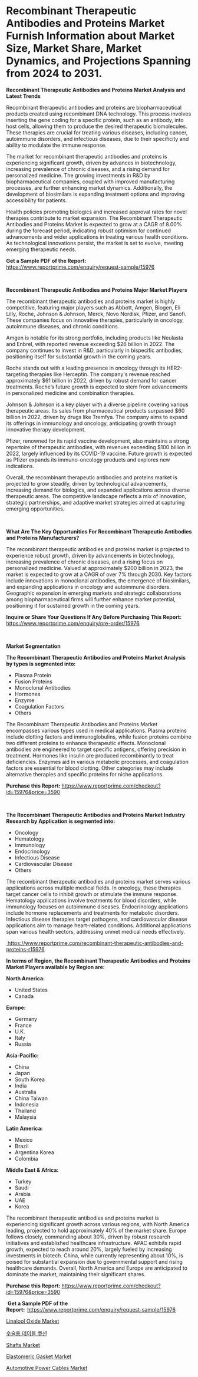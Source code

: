 <p><h1>Recombinant Therapeutic Antibodies and Proteins Market Furnish Information about Market Size, Market Share, Market Dynamics, and Projections Spanning from 2024 to 2031.</h1></p><p><strong>Recombinant Therapeutic Antibodies and Proteins Market Analysis and Latest Trends</strong></p>
<p><p>Recombinant therapeutic antibodies and proteins are biopharmaceutical products created using recombinant DNA technology. This process involves inserting the gene coding for a specific protein, such as an antibody, into host cells, allowing them to produce the desired therapeutic biomolecules. These therapies are crucial for treating various diseases, including cancer, autoimmune disorders, and infectious diseases, due to their specificity and ability to modulate the immune response.</p><p>The market for recombinant therapeutic antibodies and proteins is experiencing significant growth, driven by advances in biotechnology, increasing prevalence of chronic diseases, and a rising demand for personalized medicine. The growing investments in R&D by biopharmaceutical companies, coupled with improved manufacturing processes, are further enhancing market dynamics. Additionally, the development of biosimilars is expanding treatment options and improving accessibility for patients.</p><p>Health policies promoting biologics and increased approval rates for novel therapies contribute to market expansion. The Recombinant Therapeutic Antibodies and Proteins Market is expected to grow at a CAGR of 8.00% during the forecast period, indicating robust optimism for continued advancements and wider applications in treating various health conditions. As technological innovations persist, the market is set to evolve, meeting emerging therapeutic needs.</p></p>
<p><strong>Get a Sample PDF of the Report:&nbsp;</strong> <a href="https://www.reportprime.com/enquiry/request-sample/15976">https://www.reportprime.com/enquiry/request-sample/15976</a></p>
<p>&nbsp;</p>
<p><strong>Recombinant Therapeutic Antibodies and Proteins Major Market Players</strong></p>
<p><p>The recombinant therapeutic antibodies and proteins market is highly competitive, featuring major players such as Abbott, Amgen, Biogen, Eli Lilly, Roche, Johnson & Johnson, Merck, Novo Nordisk, Pfizer, and Sanofi. These companies focus on innovative therapies, particularly in oncology, autoimmune diseases, and chronic conditions.</p><p>Amgen is notable for its strong portfolio, including products like Neulasta and Enbrel, with reported revenue exceeding $26 billion in 2022. The company continues to invest in R&D, particularly in bispecific antibodies, positioning itself for substantial growth in the coming years.</p><p>Roche stands out with a leading presence in oncology through its HER2-targeting therapies like Herceptin. The company's revenue reached approximately $61 billion in 2022, driven by robust demand for cancer treatments. Roche’s future growth is expected to stem from advancements in personalized medicine and combination therapies.</p><p>Johnson & Johnson is a key player with a diverse pipeline covering various therapeutic areas. Its sales from pharmaceutical products surpassed $60 billion in 2022, driven by drugs like Tremfya. The company aims to expand its offerings in immunology and oncology, anticipating growth through innovative therapy development.</p><p>Pfizer, renowned for its rapid vaccine development, also maintains a strong repertoire of therapeutic antibodies, with revenues exceeding $100 billion in 2022, largely influenced by its COVID-19 vaccine. Future growth is expected as Pfizer expands its immuno-oncology products and explores new indications.</p><p>Overall, the recombinant therapeutic antibodies and proteins market is projected to grow steadily, driven by technological advancements, increasing demand for biologics, and expanded applications across diverse therapeutic areas. The competitive landscape reflects a mix of innovation, strategic partnerships, and adaptive market strategies aimed at capturing emerging opportunities.</p></p>
<p>&nbsp;</p>
<p><strong>What Are The Key Opportunities For Recombinant Therapeutic Antibodies and Proteins Manufacturers?</strong></p>
<p><p>The recombinant therapeutic antibodies and proteins market is projected to experience robust growth, driven by advancements in biotechnology, increasing prevalence of chronic diseases, and a rising focus on personalized medicine. Valued at approximately $200 billion in 2023, the market is expected to grow at a CAGR of over 7% through 2030. Key factors include innovations in monoclonal antibodies, the emergence of biosimilars, and expanding applications in oncology and autoimmune disorders. Geographic expansion in emerging markets and strategic collaborations among biopharmaceutical firms will further enhance market potential, positioning it for sustained growth in the coming years.</p></p>
<p><strong>Inquire or Share Your Questions If Any Before Purchasing This Report:</strong> <a href="https://www.reportprime.com/enquiry/pre-order/15976">https://www.reportprime.com/enquiry/pre-order/15976</a></p>
<p>&nbsp;</p>
<p><strong>Market Segmentation</strong></p>
<p><strong>The Recombinant Therapeutic Antibodies and Proteins Market Analysis by types is segmented into:</strong></p>
<p><ul><li>Plasma Protein</li><li>Fusion Proteins</li><li>Monoclonal Antibodies</li><li>Hormones</li><li>Enzyme</li><li>Coagulation Factors</li><li>Others</li></ul></p>
<p><p>The Recombinant Therapeutic Antibodies and Proteins Market encompasses various types used in medical applications. Plasma proteins include clotting factors and immunoglobulins, while fusion proteins combine two different proteins to enhance therapeutic effects. Monoclonal antibodies are engineered to target specific antigens, offering precision in treatment. Hormones like insulin are produced recombinantly to treat deficiencies. Enzymes aid in various metabolic processes, and coagulation factors are essential for blood clotting. Other categories may include alternative therapies and specific proteins for niche applications.</p></p>
<p><strong>Purchase this Report:&nbsp;</strong><a href="https://www.reportprime.com/checkout?id=15976&price=3590">https://www.reportprime.com/checkout?id=15976&price=3590</a></p>
<p>&nbsp;</p>
<p><strong>The Recombinant Therapeutic Antibodies and Proteins Market Industry Research by Application is segmented into:</strong></p>
<p><ul><li>Oncology</li><li>Hematology</li><li>Immunology</li><li>Endocrinology</li><li>Infectious Disease</li><li>Cardiovascular Disease</li><li>Others</li></ul></p>
<p><p>The recombinant therapeutic antibodies and proteins market serves various applications across multiple medical fields. In oncology, these therapies target cancer cells to inhibit growth or stimulate the immune response. Hematology applications involve treatments for blood disorders, while immunology focuses on autoimmune diseases. Endocrinology applications include hormone replacements and treatments for metabolic disorders. Infectious disease therapies target pathogens, and cardiovascular disease applications aim to manage heart-related conditions. Additional applications span various health sectors, addressing unmet medical needs effectively.</p></p>
<p><a href="https://www.reportprime.com/recombinant-therapeutic-antibodies-and-proteins-r15976">&nbsp;https://www.reportprime.com/recombinant-therapeutic-antibodies-and-proteins-r15976</a></p>
<p><strong>In terms of Region, the Recombinant Therapeutic Antibodies and Proteins Market Players available by Region are:</strong></p>
<p>
    <p> <strong> North America: </strong>
        <ul>
            <li>United States</li>
            <li>Canada</li>
        </ul>
        </p> 
    <p> <strong> Europe: </strong>
        <ul>
            <li>Germany</li>
            <li>France</li>
            <li>U.K.</li>
            <li>Italy</li>
            <li>Russia</li>
        </ul>
        </p> 
    <p> <strong> Asia-Pacific: </strong>
        <ul>
            <li>China</li>
            <li>Japan</li>
            <li>South Korea</li>
            <li>India</li>
            <li>Australia</li>
            <li>China Taiwan</li>
            <li>Indonesia</li>
            <li>Thailand</li>
            <li>Malaysia</li>
        </ul>
        </p> 
    <p> <strong> Latin America: </strong>
        <ul>
            <li>Mexico</li>
            <li>Brazil</li>
            <li>Argentina Korea</li>
            <li>Colombia</li>
        </ul>
        </p> 
    <p> <strong> Middle East & Africa: </strong>
        <ul>
            <li>Turkey</li>
            <li>Saudi</li>
            <li>Arabia</li>
            <li>UAE</li>
            <li>Korea</li>
        </ul>
    </p>
    </p>
<p><p>The recombinant therapeutic antibodies and proteins market is experiencing significant growth across various regions, with North America leading, projected to hold approximately 40% of the market share. Europe follows closely, commanding about 30%, driven by robust research initiatives and established healthcare infrastructure. APAC exhibits rapid growth, expected to reach around 20%, largely fueled by increasing investments in biotech. China, while currently representing about 10%, is poised for substantial expansion due to governmental support and rising healthcare demands. Overall, North America and Europe are anticipated to dominate the market, maintaining their significant shares.</p></p>
<p><strong>Purchase this Report: </strong><a href="https://www.reportprime.com/checkout?id=15976&price=3590">https://www.reportprime.com/checkout?id=15976&price=3590</a></p>
<p>&nbsp;<strong>Get a Sample PDF of the Report:&nbsp;&nbsp;</strong><a href="https://www.reportprime.com/enquiry/request-sample/15976">https://www.reportprime.com/enquiry/request-sample/15976</a></p>
<p><strong></strong></p>
<p><p><a href="https://medium.com/@gladismudget42e/the-linalool-oxide-industry-analysis-report-offers-a-comprehensive-and-current-examination-of-the-0c4aa740b315">Linalool Oxide Market</a></p><p><a href="https://medium.com/@greggibson7876/surgical-table-cushions-market-%EC%9D%98-%EA%B8%80%EB%A1%9C%EB%B2%8C-%EC%8B%9C%EC%9E%A5-%EA%B0%9C%EC%9A%94%EB%8A%94-%EC%A0%84-%EC%84%B8%EA%B3%84-%EB%B0%8F-%EC%A3%BC%EC%9A%94-%EC%8B%9C%EC%9E%A5%EC%9D%98-%EC%82%B0%EC%97%85%EC%97%90-%EC%98%81%ED%96%A5%EC%9D%84-%EB%AF%B8%EC%B9%98%EB%8A%94-%EC%A3%BC%EC%9A%94-%ED%8A%B8%EB%A0%8C%EB%93%9C%EC%97%90-%EB%8C%80%ED%95%9C-%EB%8F%85%ED%8A%B9%ED%95%9C-%EA%B4%80%EC%A0%90%EC%9D%84-%EC%A0%9C%EA%B3%B5%ED%95%A9%EB%8B%88%EB%8B%A4-ffa79461b85c">수술용 테이블 쿠션</a></p><p><a href="https://www.linkedin.com/pulse/shafts-market-size-share-analysis-growth-trends-forecast-aea1c?trackingId=yPTYfPRVQcy0x%2F1dOclz4A%3D%3D">Shafts Market</a></p><p><a href="https://www.linkedin.com/pulse/role-elastomeric-gasket-market-applications-machineryelectrical-m8cef?trackingId=dRXuXobKR0%2BddCQ1gZ23AQ%3D%3D">Elastomeric Gasket Market</a></p><p><a href="https://issuu.com/reportprime-2/docs/automotive-power-cables-market-size_e308797dc354e3">Automotive Power Cables Market</a></p></p>